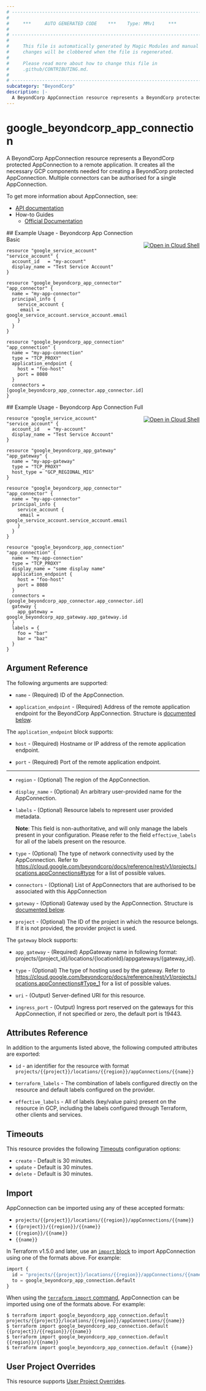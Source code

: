 ```yaml
---
# ----------------------------------------------------------------------------
#
#     ***     AUTO GENERATED CODE    ***    Type: MMv1     ***
#
# ----------------------------------------------------------------------------
#
#     This file is automatically generated by Magic Modules and manual
#     changes will be clobbered when the file is regenerated.
#
#     Please read more about how to change this file in
#     .github/CONTRIBUTING.md.
#
# ----------------------------------------------------------------------------
subcategory: "BeyondCorp"
description: |-
  A BeyondCorp AppConnection resource represents a BeyondCorp protected AppConnection to a remote application.
---
```


# google_beyondcorp_app_connection

A BeyondCorp AppConnection resource represents a BeyondCorp protected AppConnection to a remote application.
It creates all the necessary GCP components needed for creating a BeyondCorp protected AppConnection. 
Multiple connectors can be authorised for a single AppConnection.


To get more information about AppConnection, see:

* [API documentation](https://cloud.google.com/beyondcorp/docs/reference/rest#rest-resource:-v1.projects.locations.appconnections)
* How-to Guides
    * [Official Documentation](https://cloud.google.com/beyondcorp-enterprise/docs/enable-app-connector)

<div class = "oics-button" style="float: right; margin: 0 0 -15px">
  <a href="https://console.cloud.google.com/cloudshell/open?cloudshell_git_repo=https%3A%2F%2Fgithub.com%2Fterraform-google-modules%2Fdocs-examples.git&cloudshell_working_dir=beyondcorp_app_connection_basic&cloudshell_image=gcr.io%2Fcloudshell-images%2Fcloudshell%3Alatest&open_in_editor=main.tf&cloudshell_print=.%2Fmotd&cloudshell_tutorial=.%2Ftutorial.md" target="_blank">
    <img alt="Open in Cloud Shell" src="//gstatic.com/cloudssh/images/open-btn.svg" style="max-height: 44px; margin: 32px auto; max-width: 100%;">
  </a>
</div>
## Example Usage - Beyondcorp App Connection Basic


```hcl
resource "google_service_account" "service_account" {
  account_id   = "my-account"
  display_name = "Test Service Account"
}

resource "google_beyondcorp_app_connector" "app_connector" {
  name = "my-app-connector"
  principal_info {
    service_account {
     email = google_service_account.service_account.email
    }
  }
}

resource "google_beyondcorp_app_connection" "app_connection" {
  name = "my-app-connection"
  type = "TCP_PROXY"
  application_endpoint {
    host = "foo-host"
    port = 8080
  }
  connectors = [google_beyondcorp_app_connector.app_connector.id]
}
```
<div class = "oics-button" style="float: right; margin: 0 0 -15px">
  <a href="https://console.cloud.google.com/cloudshell/open?cloudshell_git_repo=https%3A%2F%2Fgithub.com%2Fterraform-google-modules%2Fdocs-examples.git&cloudshell_working_dir=beyondcorp_app_connection_full&cloudshell_image=gcr.io%2Fcloudshell-images%2Fcloudshell%3Alatest&open_in_editor=main.tf&cloudshell_print=.%2Fmotd&cloudshell_tutorial=.%2Ftutorial.md" target="_blank">
    <img alt="Open in Cloud Shell" src="//gstatic.com/cloudssh/images/open-btn.svg" style="max-height: 44px; margin: 32px auto; max-width: 100%;">
  </a>
</div>
## Example Usage - Beyondcorp App Connection Full


```hcl
resource "google_service_account" "service_account" {
  account_id   = "my-account"
  display_name = "Test Service Account"
}

resource "google_beyondcorp_app_gateway" "app_gateway" {
  name = "my-app-gateway"
  type = "TCP_PROXY"
  host_type = "GCP_REGIONAL_MIG"
}

resource "google_beyondcorp_app_connector" "app_connector" {
  name = "my-app-connector"
  principal_info {
    service_account {
     email = google_service_account.service_account.email
    }
  }
}

resource "google_beyondcorp_app_connection" "app_connection" {
  name = "my-app-connection"
  type = "TCP_PROXY"
  display_name = "some display name"
  application_endpoint {
    host = "foo-host"
    port = 8080
  }
  connectors = [google_beyondcorp_app_connector.app_connector.id]
  gateway {
    app_gateway = google_beyondcorp_app_gateway.app_gateway.id
  }
  labels = {
    foo = "bar"
    bar = "baz"
  }
}
```

## Argument Reference

The following arguments are supported:


* `name` -
  (Required)
  ID of the AppConnection.

* `application_endpoint` -
  (Required)
  Address of the remote application endpoint for the BeyondCorp AppConnection.
  Structure is [documented below](#nested_application_endpoint).


<a name="nested_application_endpoint"></a>The `application_endpoint` block supports:

* `host` -
  (Required)
  Hostname or IP address of the remote application endpoint.

* `port` -
  (Required)
  Port of the remote application endpoint.

- - -


* `region` -
  (Optional)
  The region of the AppConnection.

* `display_name` -
  (Optional)
  An arbitrary user-provided name for the AppConnection.

* `labels` -
  (Optional)
  Resource labels to represent user provided metadata.

  **Note**: This field is non-authoritative, and will only manage the labels present in your configuration.
  Please refer to the field `effective_labels` for all of the labels present on the resource.

* `type` -
  (Optional)
  The type of network connectivity used by the AppConnection. Refer to
  https://cloud.google.com/beyondcorp/docs/reference/rest/v1/projects.locations.appConnections#type
  for a list of possible values.

* `connectors` -
  (Optional)
  List of AppConnectors that are authorised to be associated with this AppConnection

* `gateway` -
  (Optional)
  Gateway used by the AppConnection.
  Structure is [documented below](#nested_gateway).

* `project` - (Optional) The ID of the project in which the resource belongs.
    If it is not provided, the provider project is used.


<a name="nested_gateway"></a>The `gateway` block supports:

* `app_gateway` -
  (Required)
  AppGateway name in following format: projects/{project_id}/locations/{locationId}/appgateways/{gateway_id}.

* `type` -
  (Optional)
  The type of hosting used by the gateway. Refer to
  https://cloud.google.com/beyondcorp/docs/reference/rest/v1/projects.locations.appConnections#Type_1
  for a list of possible values.

* `uri` -
  (Output)
  Server-defined URI for this resource.

* `ingress_port` -
  (Output)
  Ingress port reserved on the gateways for this AppConnection, if not specified or zero, the default port is 19443.

## Attributes Reference

In addition to the arguments listed above, the following computed attributes are exported:

* `id` - an identifier for the resource with format `projects/{{project}}/locations/{{region}}/appConnections/{{name}}`

* `terraform_labels` -
  The combination of labels configured directly on the resource
   and default labels configured on the provider.

* `effective_labels` -
  All of labels (key/value pairs) present on the resource in GCP, including the labels configured through Terraform, other clients and services.


## Timeouts

This resource provides the following
[Timeouts](https://developer.hashicorp.com/terraform/plugin/sdkv2/resources/retries-and-customizable-timeouts) configuration options:

- `create` - Default is 30 minutes.
- `update` - Default is 30 minutes.
- `delete` - Default is 30 minutes.

## Import


AppConnection can be imported using any of these accepted formats:

* `projects/{{project}}/locations/{{region}}/appConnections/{{name}}`
* `{{project}}/{{region}}/{{name}}`
* `{{region}}/{{name}}`
* `{{name}}`


In Terraform v1.5.0 and later, use an [`import` block](https://developer.hashicorp.com/terraform/language/import) to import AppConnection using one of the formats above. For example:

```tf
import {
  id = "projects/{{project}}/locations/{{region}}/appConnections/{{name}}"
  to = google_beyondcorp_app_connection.default
}
```

When using the [`terraform import` command](https://developer.hashicorp.com/terraform/cli/commands/import), AppConnection can be imported using one of the formats above. For example:

```
$ terraform import google_beyondcorp_app_connection.default projects/{{project}}/locations/{{region}}/appConnections/{{name}}
$ terraform import google_beyondcorp_app_connection.default {{project}}/{{region}}/{{name}}
$ terraform import google_beyondcorp_app_connection.default {{region}}/{{name}}
$ terraform import google_beyondcorp_app_connection.default {{name}}
```

## User Project Overrides

This resource supports [User Project Overrides](https://registry.terraform.io/providers/hashicorp/google/latest/docs/guides/provider_reference#user_project_override).

